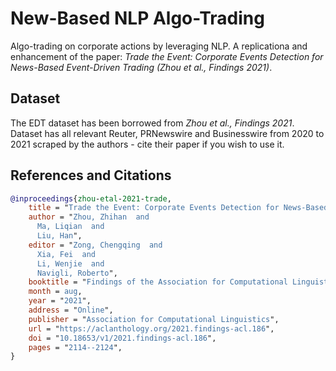 # New-Based NLP Algo-Trading

Algo-trading on corporate actions by leveraging NLP. A replicationa and enhancement of the paper: *Trade the Event: Corporate Events Detection for News-Based Event-Driven Trading (Zhou et al., Findings 2021)*.

## Dataset

The EDT dataset has been borrowed from *Zhou et al., Findings 2021*. Dataset has all relevant Reuter, PRNewswire and Businesswire from 2020 to 2021 scraped by the authors - cite their paper if you wish to use it.

## References and Citations

```bibtex
@inproceedings{zhou-etal-2021-trade,
    title = "Trade the Event: Corporate Events Detection for News-Based Event-Driven Trading",
    author = "Zhou, Zhihan  and
      Ma, Liqian  and
      Liu, Han",
    editor = "Zong, Chengqing  and
      Xia, Fei  and
      Li, Wenjie  and
      Navigli, Roberto",
    booktitle = "Findings of the Association for Computational Linguistics: ACL-IJCNLP 2021",
    month = aug,
    year = "2021",
    address = "Online",
    publisher = "Association for Computational Linguistics",
    url = "https://aclanthology.org/2021.findings-acl.186",
    doi = "10.18653/v1/2021.findings-acl.186",
    pages = "2114--2124",
}
```
